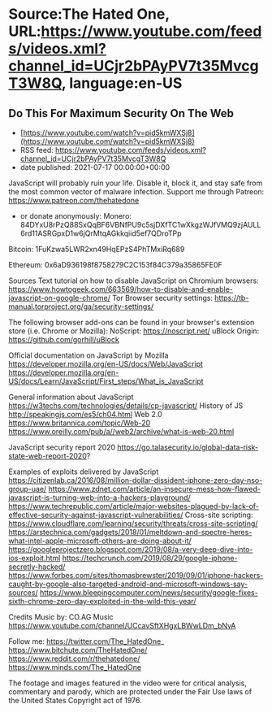 # Source:The Hated One, URL:https://www.youtube.com/feeds/videos.xml?channel_id=UCjr2bPAyPV7t35MvcgT3W8Q, language:en-US

## Do This For Maximum Security On The Web
 - [https://www.youtube.com/watch?v=pid5kmWXSj8](https://www.youtube.com/watch?v=pid5kmWXSj8)
 - RSS feed: https://www.youtube.com/feeds/videos.xml?channel_id=UCjr2bPAyPV7t35MvcgT3W8Q
 - date published: 2021-07-17 00:00:00+00:00

JavaScript will probably ruin your life. Disable it, block it, and stay safe from the most common vector of malware infection.
Support me through Patreon: https://www.patreon.com/thehatedone 
- or donate anonymously:
Monero:
84DYxU8rPzQ88SxQqBF6VBNfPU9c5sjDXfTC1wXkgzWJfVMQ9zjAULL6rd11ASRGpxD1w6jQrMtqAGkkqiid5ef7QDroTPp

Bitcoin: 
1FuKzwa5LWR2xn49HqEPzS4PhTMxiRq689

Ethereum:
0x6aD936198f8758279C2C153f84C379a35865FE0F

Sources
Text tutorial on how to disable JavaScript on Chromium browsers: https://www.howtogeek.com/663569/how-to-disable-and-enable-javascript-on-google-chrome/
Tor Browser security settings: https://tb-manual.torproject.org/ga/security-settings/


The following browser add-ons can be found in your browser's extension store (i.e. Chrome or Mozilla):
NoScript: https://noscript.net/
uBlock Origin: https://github.com/gorhill/uBlock

Official documentation on JavaScript by Mozilla
https://developer.mozilla.org/en-US/docs/Web/JavaScript 
https://developer.mozilla.org/en-US/docs/Learn/JavaScript/First_steps/What_is_JavaScript

General information about JavaScript 
https://w3techs.com/technologies/details/cp-javascript/
History of JS http://speakingjs.com/es5/ch04.html
Web 2.0 https://www.britannica.com/topic/Web-20
https://www.oreilly.com/pub/a//web2/archive/what-is-web-20.html

JavaScript security report 2020
https://go.talasecurity.io/global-data-risk-state-web-report-2020?

Examples of exploits delivered by JavaScript 
https://citizenlab.ca/2016/08/million-dollar-dissident-iphone-zero-day-nso-group-uae/
https://www.zdnet.com/article/an-insecure-mess-how-flawed-javascript-is-turning-web-into-a-hackers-playground/
https://www.techrepublic.com/article/major-websites-plagued-by-lack-of-effective-security-against-javascript-vulnerabilities/
Cross-site scripting: https://www.cloudflare.com/learning/security/threats/cross-site-scripting/
https://arstechnica.com/gadgets/2018/01/meltdown-and-spectre-heres-what-intel-apple-microsoft-others-are-doing-about-it/
https://googleprojectzero.blogspot.com/2019/08/a-very-deep-dive-into-ios-exploit.html
https://techcrunch.com/2019/08/29/google-iphone-secretly-hacked/
https://www.forbes.com/sites/thomasbrewster/2019/09/01/iphone-hackers-caught-by-google-also-targeted-android-and-microsoft-windows-say-sources/
https://www.bleepingcomputer.com/news/security/google-fixes-sixth-chrome-zero-day-exploited-in-the-wild-this-year/



Credits
Music by: CO.AG Music https://www.youtube.com/channel/UCcavSftXHgxLBWwLDm_bNvA

Follow me:
https://twitter.com/The_HatedOne_
https://www.bitchute.com/TheHatedOne/
https://www.reddit.com/r/thehatedone/
https://www.minds.com/The_HatedOne

The footage and images featured in the video were for critical analysis, commentary and parody, which are protected under the Fair Use laws of the United States Copyright act of 1976.

